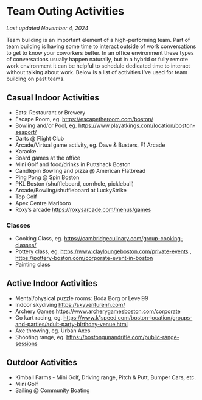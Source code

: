 # Team Outing Activities
_Last updated November 4, 2024_

Team building is an important element of a high-performing team. Part of team building is having some time to interact outside of work conversations to get to know your coworkers better. In an office environment these types of conversations usually happen naturally, but in a hybrid or fully remote work environment it can be helpful to schedule dedicated time to interact without talking about work. Below is a list of activities I've used for team building on past teams.

## Casual Indoor Activities
* Eats: Restaurant or Brewery
* Escape Room, eg. https://escapetheroom.com/boston/ 
* Bowling and/or Pool, eg. https://www.playatkings.com/location/boston-seaport/ 
* Darts @ Flight Club
* Arcade/Virtual game activity, eg. Dave & Busters, F1 Arcade
* Karaoke
* Board games at the office
* Mini Golf and food/drinks in Puttshack Boston
* Candlepin Bowling and pizza @ American Flatbread
* Ping Pong @ Spin Boston
* PKL Boston (shuffleboard, cornhole, pickleball)
* Arcade/Bowling/shuffleboard at LuckyStrike
* Top Golf
* Apex Centre Marlboro
* Roxy’s arcade https://roxysarcade.com/menus/games
### Classes
* Cooking Class, eg. https://cambridgeculinary.com/group-cooking-classes/ 
* Pottery class, eg. https://www.clayloungeboston.com/private-events , https://pottery-boston.com/corporate-event-in-boston 
* Painting class

## Active Indoor Activities
* Mental/physical puzzle rooms: Boda Borg or Level99
* Indoor skydiving https://skyventurenh.com/ 
* Archery Games https://www.archerygamesboston.com/corporate 
* Go kart racing, eg. https://www.k1speed.com/boston-location/groups-and-parties/adult-party-birthday-venue.html 
* Axe throwing, eg. Urban Axes
* Shooting range, eg. https://bostongunandrifle.com/public-range-sessions 

## Outdoor Activities
* Kimball Farms - Mini Golf, Driving range, Pitch & Putt, Bumper Cars, etc.
* Mini Golf
* Sailing @ Community Boating
